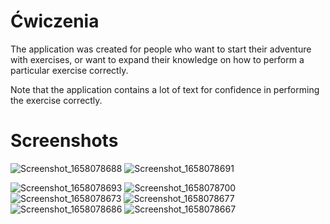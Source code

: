 # Ćwiczenia

The application was created for people who want to start their adventure with exercises, or want to expand their knowledge on how to perform a particular exercise correctly.


Note that the application contains a lot of text for confidence in performing the exercise correctly.




# Screenshots

![Screenshot_1658078688](https://user-images.githubusercontent.com/87803016/179417488-65c8d023-33ce-4d0a-91e4-e31cfbd8bd7c.png) ![Screenshot_1658078691](https://user-images.githubusercontent.com/87803016/179417489-2d051275-eb54-4eb9-b2d2-60c6b21f3448.png)

![Screenshot_1658078693](https://user-images.githubusercontent.com/87803016/179417490-6b31bc72-393e-4a4e-b2d7-fd31af073dd1.png)
![Screenshot_1658078700](https://user-images.githubusercontent.com/87803016/179417493-ffeeb25a-3dd9-4878-b653-7b06992a63c9.png)
![Screenshot_1658078673](https://user-images.githubusercontent.com/87803016/179417485-2b43e0b3-6795-46b6-96b1-5ac5b71b5044.png)
![Screenshot_1658078677](https://user-images.githubusercontent.com/87803016/179417486-74be707d-1aeb-4ec7-8bf2-ed44fb02ff84.png)
![Screenshot_1658078686](https://user-images.githubusercontent.com/87803016/179417487-2aefb7f9-dc87-4aca-975f-2eebc7f7a800.png)
![Screenshot_1658078667](https://user-images.githubusercontent.com/87803016/179417483-47bc6a6b-6ce2-45f0-88c7-84e95df23553.png)
